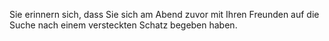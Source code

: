 Sie erinnern sich, dass Sie sich am Abend zuvor mit Ihren Freunden auf die Suche nach einem versteckten Schatz begeben haben.
